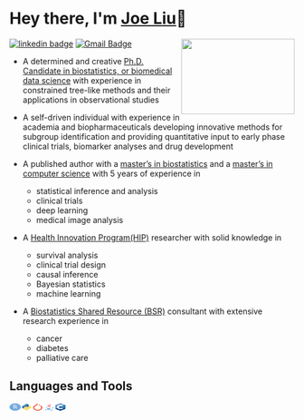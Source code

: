 <h1>Hey there, I'm <a href="https://github.com/yzliu1995">Joe Liu</a>👋</h1>
<img align="right" width="200" height="133" src="https://biostat.wiscweb.wisc.edu/wp-content/uploads/sites/1008/2020/10/Joe-Liu-600x400.png">

[![linkedin badge](https://github.com/gauravghongde/social-icons/blob/master/SVG/Color/LinkedIN.svg)](https://www.linkedin.com/in/yingzhouliu)
[![Gmail Badge](https://github.com/gauravghongde/social-icons/blob/master/SVG/Color/Gmail.svg)](mailto:yingzhou6666@gmail.com)

- A determined and creative <a  href="https://biostat.wiscweb.wisc.edu">Ph.D. Candidate in biostatistics, or biomedical data science</a> with experience in constrained tree-like methods and their applications in observational studies

- A self-driven individual with experience in academia and biopharmaceuticals developing innovative methods for subgroup identification and providing quantitative input to early phase clinical trials, biomarker analyses and drug development

- A published author with a <a  href="https://biostat.duke.edu/education-and-training/master-biostatistics">master’s in biostatistics</a> and a <a  href="https://www.cs.wisc.edu/our-graduate-degrees-programs/">master’s in computer science</a> with 5 years of experience in       
  - statistical inference and analysis
  - clinical trials
  - deep learning
  - medical image analysis
  
- A <a  href="https://hip.wisc.edu">Health Innovation Program(HIP)</a> researcher with solid knowledge in 
  - survival analysis
  - clinical trial design
  - causal inference
  - Bayesian statistics
  - machine learning
  
- A <a  href="https://cancer.wisc.edu/research/resources/bsr/">Biostatistics Shared Resource (BSR)</a> consultant with extensive research experience in 
  - cancer
  - diabetes
  - palliative care

<h2 align="left">Languages and Tools</h2>

<img align="left" width="20" height="13" src="https://github.com/devicons/devicon/blob/master/icons/rstudio/rstudio-original.svg">
<img align="left" width="20" height="13"  src="https://github.com/devicons/devicon/blob/master/icons/python/python-original.svg"><img align="left" width="20" height="13"  src="https://github.com/devicons/devicon/blob/master/icons/pytorch/pytorch-original.svg"><img align="left" width="20" height="13"  src="https://github.com/devicons/devicon/blob/master/icons/java/java-original.svg"><img align="left" width="20" height="13"  src="https://github.com/devicons/devicon/blob/master/icons/cplusplus/cplusplus-original.svg">
